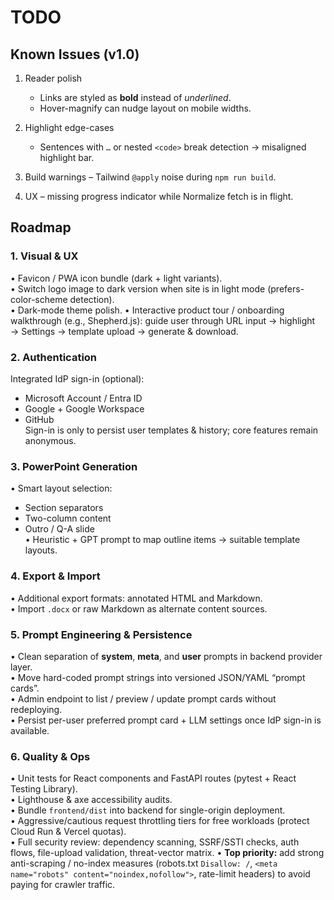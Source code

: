# TODO

## Known Issues (v1.0)

1. Reader polish
   - Links are styled as **bold** instead of _underlined_.
   - Hover-magnify can nudge layout on mobile widths.

2. Highlight edge-cases
   - Sentences with `…` or nested `<code>` break detection → misaligned highlight bar.

3. Build warnings – Tailwind `@apply` noise during `npm run build`.

4. UX – missing progress indicator while Normalize fetch is in flight.

## Roadmap

### 1. Visual & UX
• Favicon / PWA icon bundle (dark + light variants).  
• Switch logo image to dark version when site is in light mode (prefers-color-scheme detection).  
• Dark-mode theme polish.
• Interactive product tour / onboarding walkthrough (e.g., Shepherd.js): guide user through URL input → highlight → Settings → template upload → generate & download.

### 2. Authentication
Integrated IdP sign-in (optional):  
  - Microsoft Account / Entra ID  
  - Google + Google Workspace  
  - GitHub  
Sign-in is only to persist user templates & history; core features remain anonymous.

### 3. PowerPoint Generation
• Smart layout selection:   
  - Section separators  
  - Two-column content  
  - Outro / Q-A slide  
• Heuristic + GPT prompt to map outline items → suitable template layouts.

### 4. Export & Import
• Additional export formats: annotated HTML and Markdown.  
• Import `.docx` or raw Markdown as alternate content sources.

### 5. Prompt Engineering & Persistence
• Clean separation of **system**, **meta**, and **user** prompts in backend provider layer.  
• Move hard-coded prompt strings into versioned JSON/YAML “prompt cards”.  
• Admin endpoint to list / preview / update prompt cards without redeploying.  
• Persist per-user preferred prompt card + LLM settings once IdP sign-in is available.

### 6. Quality & Ops
• Unit tests for React components and FastAPI routes (pytest + React Testing Library).  
• Lighthouse & axe accessibility audits.  
• Bundle `frontend/dist` into backend for single-origin deployment.  
• Aggressive/cautious request throttling tiers for free workloads (protect Cloud Run & Vercel quotas).  
• Full security review: dependency scanning, SSRF/SSTI checks, auth flows, file-upload validation, threat-vector matrix.
• **Top priority:** add strong anti-scraping / no-index measures (robots.txt `Disallow: /`, `<meta name="robots" content="noindex,nofollow">`, rate-limit headers) to avoid paying for crawler traffic.
